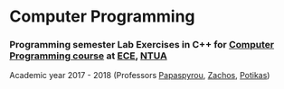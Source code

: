 # Computer Programming


### Programming semester Lab Exercises in C++ for [Computer Programming course](https://courses.softlab.ntua.gr/progintro/) at [ECE](https://www.ece.ntua.gr/en), [NTUA](https://www.ntua.gr/en)
Academic year 2017 - 2018 (Professors [Papaspyrou](https://www.ece.ntua.gr/en/staff/71), [Zachos](https://www.ece.ntua.gr/en/staff/8), [Potikas](https://www.ece.ntua.gr/en/staff/191))
